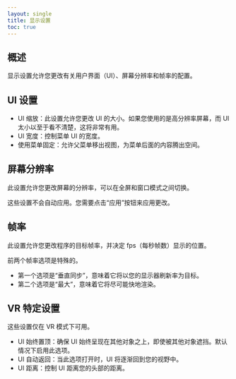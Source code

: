 ```yaml
---
layout: single
title: 显示设置
toc: true
---
```


## 概述
显示设置允许您更改有关用户界面（UI）、屏幕分辨率和帧率的配置。

## UI 设置
* UI 缩放：此设置允许您更改 UI 的大小。如果您使用的是高分辨率屏幕，而 UI 太小以至于看不清楚，这将非常有用。
* UI 宽度：控制菜单 UI 的宽度。
* 使用菜单固定：允许父菜单移出视图，为菜单后面的内容腾出空间。

## 屏幕分辨率
此设置允许您更改屏幕的分辨率，可以在全屏和窗口模式之间切换。

这些设置不会自动应用。您需要点击“应用”按钮来应用更改。

## 帧率
此设置允许您更改程序的目标帧率，并决定 fps（每秒帧数）显示的位置。

前两个帧率选项是特殊的。
* 第一个选项是“垂直同步”，意味着它将以您的显示器刷新率为目标。
* 第二个选项是“最大”，意味着它将尽可能快地渲染。

## VR 特定设置
这些设置仅在 VR 模式下可用。
* UI 始终置顶：确保 UI 始终呈现在其他对象之上，即使被其他对象遮挡。默认情况下启用此选项。
* UI 自动返回：当此选项打开时，UI 将逐渐回到您的视野中。
* UI 距离：控制 UI 距离您的头部的距离。